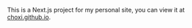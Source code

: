 This is a Next.js project for my personal site, you can view it at [choxi.github.io](https://choxi.github.io/).